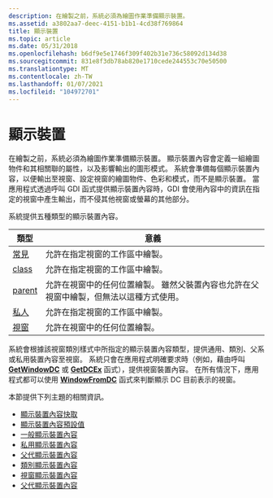 ```yaml
---
description: 在繪製之前，系統必須為繪圖作業準備顯示裝置。
ms.assetid: a3802aa7-deec-4151-b1b1-4cd38f769864
title: 顯示裝置
ms.topic: article
ms.date: 05/31/2018
ms.openlocfilehash: b6df9e5e1746f309f402b31e736c58092d134d38
ms.sourcegitcommit: 831e8f3db78ab820e1710cede244553c70e50500
ms.translationtype: MT
ms.contentlocale: zh-TW
ms.lasthandoff: 01/07/2021
ms.locfileid: "104972701"
---
```

# <a name="display-devices"></a>顯示裝置

在繪製之前，系統必須為繪圖作業準備顯示裝置。 顯示裝置內容會定義一組繪圖物件和其相關聯的屬性，以及影響輸出的圖形模式。 系統會準備每個顯示裝置內容，以便輸出至視窗、設定視窗的繪圖物件、色彩和模式，而不是顯示裝置。 當應用程式透過呼叫 GDI 函式提供顯示裝置內容時，GDI 會使用內容中的資訊在指定的視窗中產生輸出，而不侵其他視窗或螢幕的其他部分。

系統提供五種類型的顯示裝置內容。



| 類型                                           | 意義                                                                                                                                                          |
|------------------------------------------------|------------------------------------------------------------------------------------------------------------------------------------------------------------------|
| [常見](common-display-device-contexts.md)   | 允許在指定視窗的工作區中繪製。                                                                                                        |
| [class](class-display-device-contexts.md)     | 允許在指定視窗的工作區中繪製。                                                                                                        |
| [parent](parent-display-device-contexts.md)   | 允許在視窗中的任何位置繪製。 雖然父裝置內容也允許在父視窗中繪製，但無法以這種方式使用。 |
| [私人](private-display-device-contexts.md) | 允許在指定視窗的工作區中繪製。                                                                                                        |
| [視窗](window-display-device-contexts.md)   | 允許在視窗中的任何位置繪製。                                                                                                                          |



 

系統會根據該視窗類別樣式中所指定的顯示裝置內容類型，提供通用、類別、父系或私用裝置內容至視窗。 系統只會在應用程式明確要求時（例如，藉由呼叫 [**GetWindowDC**](/windows/desktop/api/Winuser/nf-winuser-getwindowdc) 或 [**GetDCEx**](/windows/desktop/api/Winuser/nf-winuser-getdcex) 函式），提供視窗裝置內容。 在所有情況下，應用程式都可以使用 [**WindowFromDC**](/windows/desktop/api/Winuser/nf-winuser-windowfromdc) 函式來判斷顯示 DC 目前表示的視窗。

本節提供下列主題的相關資訊。

-   [顯示裝置內容快取](display-device-context-cache.md)
-   [顯示裝置內容預設值](display-device-context-defaults.md)
-   [一般顯示裝置內容](common-display-device-contexts.md)
-   [私用顯示裝置內容](private-display-device-contexts.md)
-   [父代顯示裝置內容](parent-display-device-contexts.md)
-   [類別顯示裝置內容](class-display-device-contexts.md)
-   [視窗顯示裝置內容](window-display-device-contexts.md)
-   [父代顯示裝置內容](parent-display-device-contexts.md)

 

 




